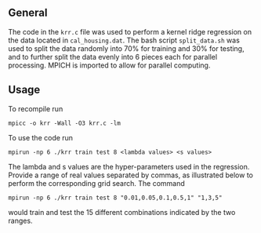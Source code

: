 ## General
The code in the `krr.c` file was used to perform a kernel ridge regression on the data located in `cal_housing.dat`.
The bash script `split_data.sh` was used to split the data randomly into 70% for training and 30% for testing, and to further split the data evenly into 6 pieces each for parallel processing.
MPICH is imported to allow for parallel computing.

## Usage
To recompile run
```
mpicc -o krr -Wall -O3 krr.c -lm
```

To use the code run
```
mpirun -np 6 ./krr train test 8 <lambda values> <s values>
```

The lambda and s values are the hyper-parameters used in the regression. Provide a range of real values separated by commas, as illustrated below to perform the corresponding grid search. The command
```
mpirun -np 6 ./krr train test 8 "0.01,0.05,0.1,0.5,1" "1,3,5"
```
would train and test the 15 different combinations indicated by the two ranges.
